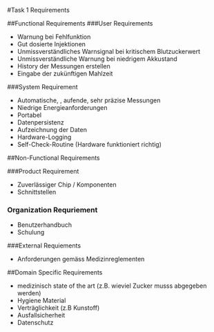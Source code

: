#Task 1 Requirements

##Functional Requirements
###User Requirements
- Warnung bei Fehlfunktion
- Gut dosierte Injektionen
- Unmissverständliches Warnsignal bei kritischem Blutzuckerwert
- Unmissverständliche Warnung bei niedrigem Akkustand
- History der Messungen erstellen
- Eingabe der zukünftigen Mahlzeit

###System Requirement
- Automatische, , aufende, sehr präzise Messungen
- Niedrige Energieanforderungen
- Portabel
- Datenpersistenz
- Aufzeichnung der Daten
- Hardware-Logging
- Self-Check-Routine (Hardware funktioniert richtig)

##Non-Functional Requirements

###Product Requirement
- Zuverlässiger Chip / Komponenten
- Schnittstellen

### Organization Requriement
- Benutzerhandbuch
- Schulung

###External Requiements
- Anforderungen gemäss Medizinreglementen 

##Domain Specific Requirements
- medizinisch state of the art (z.B. wieviel Zucker musss abgegeben werden)
- Hygiene Material
- Verträglichkeit (z.B Kunstoff)
- Ausfallsicherheit
- Datenschutz

